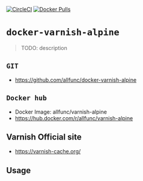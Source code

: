 [![CircleCI](https://circleci.com/gh/allfunc/docker-varnish-alpine/tree/main.svg?style=svg)](https://circleci.com/gh/allfunc/docker-varnish-alpine/tree/main)
[![Docker Pulls](https://img.shields.io/docker/pulls/allfunc/varnish-alpine.svg)](https://hub.docker.com/r/allfunc/varnish-alpine)

# `docker-varnish-alpine`

> TODO: description

## `GIT`

-   https://github.com/allfunc/docker-varnish-alpine

## `Docker hub`

-   Docker Image: allfunc/varnish-alpine
-   https://hub.docker.com/r/allfunc/varnish-alpine

## Varnish Official site

-   https://varnish-cache.org/

## Usage

```

```
